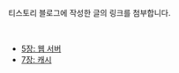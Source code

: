 티스토리 블로그에 작성한 글의 링크를 첨부합니다.

<br>

- [5장: 웹 서버](https://babebab.tistory.com/40)
- [7장: 캐시](https://babebab.tistory.com/41)